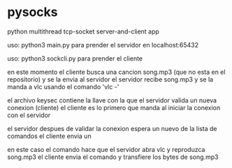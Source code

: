 # pysocks
python multithread tcp-socket server-and-client app

uso: python3 main.py
para prender el servidor en localhost:65432

uso: python3 sockcli.py
para prender el cliente

en este momento el cliente busca una cancion song.mp3 (que no esta en el repositorio) y se la envia al servidor
el servidor recibe song.mp3 y se la manda a vlc usando el comando 'vlc -'

el archivo keysec contiene la llave con la que el servidor valida un nueva conexion (cliente)
el cliente es lo primero que manda al iniciar la conexion con el servidor

el servidor despues de validar la conexion espera un nuevo <comando> de la lista de comandos
el cliente envia un <comando>

en este caso el comando <data> hace que el servidor abra vlc y reproduzca song.mp3
el cliente envia el comando <data> y transfiere los bytes de song.mp3

